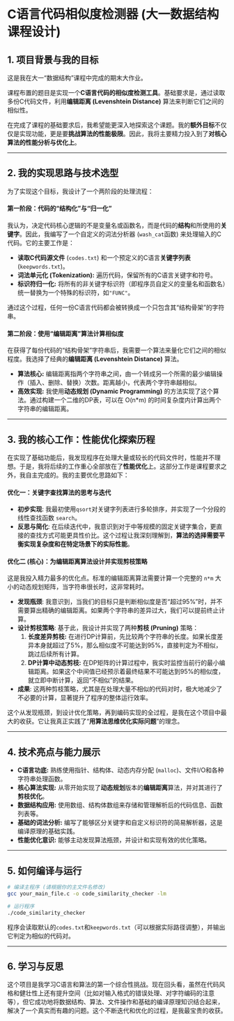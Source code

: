 # C语言代码相似度检测器 (大一数据结构课程设计)

## 1. 项目背景与我的目标

这是我在大一“数据结构”课程中完成的期末大作业。

课程布置的题目是实现一个**C语言代码的相似度检测工具**。基础要求是，通过读取多份C代码文件，利用**编辑距离 (Levenshtein Distance)** 算法来判断它们之间的相似性。

在完成了课程的基础要求后，我希望能更深入地探索这个课题。我的**额外目标**不仅仅是实现功能，更是要**挑战算法的性能极限**。因此，我将主要精力投入到了**对核心算法的性能分析与优化上**。

---

## 2. 我的实现思路与技术选型

为了实现这个目标，我设计了一个两阶段的处理流程：

#### **第一阶段：代码的“结构化”与“归一化”**

我认为，决定代码核心逻辑的不是变量名或函数名，而是代码的**结构**和所使用的**关键字**。因此，我编写了一个自定义的词法分析器 (`wash_cat`函数) 来处理输入的C代码。它的主要工作是：

*   **读取C代码源文件** (`codes.txt`) 和一个预定义的C语言**关键字列表** (`keepwords.txt`)。
*   **词法单元化 (Tokenization):** 遍历代码，保留所有的C语言关键字和符号。
*   **标识符归一化:** 将所有的非关键字标识符（即程序员自定义的变量名和函数名）统一替换为一个特殊的标识符，如`"FUNC"`。

通过这个过程，任何一份C语言代码都会被转换成一个只包含其“结构骨架”的字符串。

#### **第二阶段：使用“编辑距离”算法计算相似度**

在获得了每份代码的“结构骨架”字符串后，我需要一个算法来量化它们之间的相似程度。我选择了经典的**编辑距离 (Levenshtein Distance)** 算法。

*   **算法核心:** 编辑距离指两个字符串之间，由一个转成另一个所需的最少编辑操作（插入、删除、替换）次数。距离越小，代表两个字符串越相似。
*   **高效实现:** 我使用**动态规划 (Dynamic Programming)** 的方法实现了这个算法。通过构建一个二维的DP表，可以在 O(n*m) 的时间复杂度内计算出两个字符串的编辑距离。

---

## 3. 我的核心工作：性能优化探索历程

在实现了基础功能后，我发现程序在处理大量或较长的代码文件时，性能并不理想。于是，我将后续的工作重心全部放在了**性能优化**上。这部分工作是课程要求之外，我自主完成的。我的主要优化思路如下：

#### **优化一：关键字查找算法的思考与迭代**

*   **初步实现**: 我最初使用`qsort`对关键字列表进行多轮排序，并实现了一个分段的线性查找函数 `search`。
*   **反思与简化**: 在后续迭代中，我意识到对于中等规模的固定关键字集合，更直接的查找方式可能更具性价比。这个过程让我深刻理解到，**算法的选择需要平衡实现复杂度和在特定场景下的实际性能**。

#### **优化二 (核心)：为编辑距离算法设计并实现剪枝策略**

这是我投入精力最多的优化点。标准的编辑距离算法需要计算一个完整的 `n*m` 大小的动态规划矩阵，当字符串很长时，这非常耗时。

*   **发现瓶颈**: 我意识到，当我们的目标只是判断相似度是否“超过95%”时，并不需要算出精确的编辑距离。如果两个字符串的差异过大，我们可以提前终止计算。
*   **设计剪枝策略**: 基于此，我设计并实现了两种**剪枝 (Pruning)** 策略：
    1.  **长度差异剪枝:** 在进行DP计算前，先比较两个字符串的长度。如果长度差异本身就超过了5%，那么相似度不可能达到95%，直接判定为不相似，跳过后续所有计算。
    2.  **DP计算中动态剪枝:** 在DP矩阵的计算过程中，我实时监控当前行的最小编辑距离。如果这个中间值已经预示着最终结果不可能达到95%的相似度，就立即中断计算，返回“不相似”的结果。
*   **成果**: 这两种剪枝策略，尤其是在处理大量不相似的代码对时，极大地减少了不必要的计算，显著提升了程序的整体运行效率。

这个从发现瓶颈，到设计优化策略，再到编码实现的全过程，是我在这个项目中最大的收获。它让我真正实践了“**用算法思维优化实际问题**”的理念。

---

## 4. 技术亮点与能力展示

*   **C语言功底:** 熟练使用指针、结构体、动态内存分配 (`malloc`)、文件I/O和各种字符串处理函数。
*   **核心算法实现:** 从零开始实现了**动态规划**版本的**编辑距离**算法，并对其进行了**剪枝优化**。
*   **数据结构应用:** 使用数组、结构体数组来存储和管理解析后的代码信息、函数列表等。
*   **基础的词法分析:** 编写了能够区分关键字和自定义标识符的简易解析器，这是编译原理的基础实践。
*   **性能优化意识:** 能够主动发现算法瓶颈，并设计和实现有效的优化策略。

---

## 5. 如何编译与运行

```bash
# 编译主程序 (请根据你的主文件名修改)
gcc your_main_file.c -o code_similarity_checker -lm

# 运行程序
./code_similarity_checker
```
程序会读取默认的`codes.txt`和`keepwords.txt`（可以根据实际路径调整），并输出它判定为相似的代码对。

---

## 6. 学习与反思

这个项目是我学习C语言和算法的第一个综合性挑战。现在回头看，虽然在代码风格和健壮性上还有提升空间（比如对输入格式的错误处理、对字符编码的注意等），但它成功地将数据结构、算法、文件操作和基础的编译原理知识结合起来，解决了一个真实而有趣的问题。这个不断迭代和优化的过程，是我最宝贵的收获。
